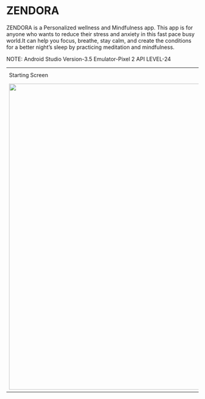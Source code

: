 # ZENDORA


ZENDORA is a Personalized wellness and Mindfulness app. This app is for anyone who wants to reduce their stress and anxiety in this fast pace busy world.It can help you focus, breathe, stay calm, and create the conditions for a better night’s sleep by practicing meditation and mindfulness. 

NOTE:
Android Studio Version-3.5
Emulator-Pixel 2
API LEVEL-24

<table>
  <tr>
    <td>Starting Screen</td>
     <td>Brief Usage</td>
  </tr>
  <tr>
    <td><img src="https://github.com/gunishjain/ZENDORA/blob/master/zendora_new.gif" width=800 height=800></td>
    <td><img src="https://github.com/gunishjain/ZENDORA/blob/master/zendora.gif" width=800 height=800></td>
  </tr>
 </table>
